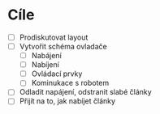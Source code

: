 # Cíle
- [ ] Prodiskutovat layout
- [ ] Vytvořit schéma ovladače
	- [ ] Nabájení
	- [ ] Nabíjení
	- [ ] Ovládací prvky
	- [ ] Kominukace s robotem
- [ ] Odladit napájení, odstranit slabé články
- [ ] Přijít na to, jak nabíjet články
